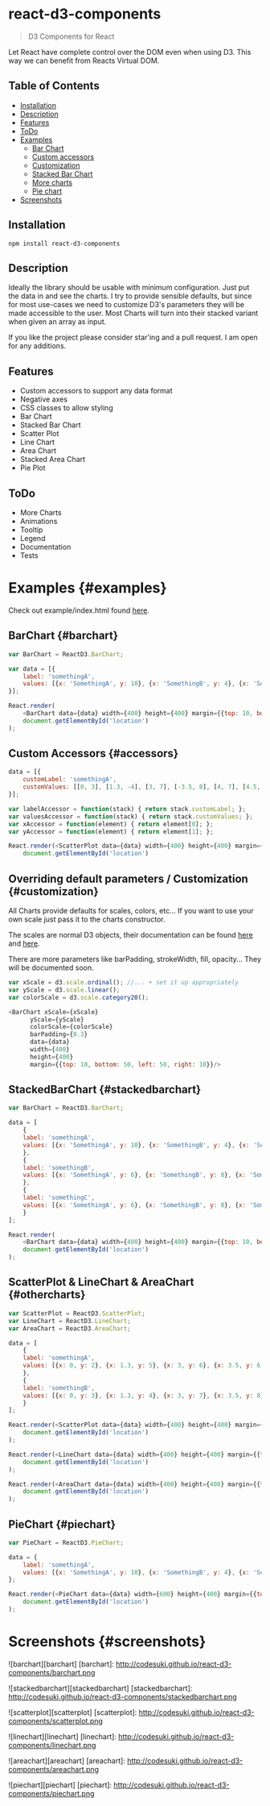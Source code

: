 # react-d3-components

> D3 Components for React

Let React have complete control over the DOM even when using D3. This way we can benefit from Reacts Virtual DOM.

## Table of Contents
* [Installation](#installation)
* [Description](#description)
* [Features](#features)
* [ToDo](#todo)
* [Examples](#examples)
  * [Bar Chart](#barchart)
  * [Custom accessors](#accessors)
  * [Customization](#customization)
  * [Stacked Bar Chart](#stackedbarchart)
  * [More charts](#othercharts)
  * [Pie chart](#piechart)
* [Screenshots](#screenshots)


## Installation
```
npm install react-d3-components
```

## Description
Ideally the library should be usable with minimum configuration. Just put the data in and see the charts.
I try to provide sensible defaults, but since for most use-cases we need to customize D3's parameters they will be made accessible to the user. Most Charts will turn into their stacked variant when given an array as input.

If you like the project please consider star'ing and a pull request. I am open for any additions.

Features
--------
* Custom accessors to support any data format
* Negative axes
* CSS classes to allow styling
* Bar Chart
* Stacked Bar Chart
* Scatter Plot
* Line Chart
* Area Chart
* Stacked Area Chart
* Pie Plot

ToDo
-----------------------------
* More Charts
* Animations
* Tooltip
* Legend
* Documentation
* Tests

Examples  {#examples}
========
Check out example/index.html found [here](http://codesuki.github.io/react-d3-components/example.html).

BarChart  {#barchart}
--------
```javascript
var BarChart = ReactD3.BarChart;

var data = [{
	label: 'somethingA',
	values: [{x: 'SomethingA', y: 10}, {x: 'SomethingB', y: 4}, {x: 'SomethingC', y: 3}]
}];

React.render(
	<BarChart data={data} width={400} height={400} margin={{top: 10, bottom: 50, left: 50, right: 10}}/>,
	document.getElementById('location')
);
```

Custom Accessors  {#accessors}
---------------
```javascript
data = [{
	customLabel: 'somethingA',
	customValues: [[0, 3], [1.3, -4], [3, 7], [-3.5, 8], [4, 7], [4.5, 7],  [5, -7.8]]
}];

var labelAccessor = function(stack) { return stack.customLabel; };
var valuesAccessor = function(stack) { return stack.customValues; };
var xAccessor = function(element) { return element[0]; };
var yAccessor = function(element) { return element[1]; };

React.render(<ScatterPlot data={data} width={400} height={400} margin={{top: 10, bottom: 50, left: 50, right: 10}} label={labelAccessor} x={xAccessor} y={yAccessor} values={valuesAccessor}/>,
	document.getElementById('location')
```

Overriding default parameters / Customization  {#customization}
---------------------------------------------
All Charts provide defaults for scales, colors, etc...
If you want to use your own scale just pass it to the charts constructor.

The scales are normal D3 objects, their documentation can be found [here](https://github.com/mbostock/d3/wiki/Ordinal-Scales) and [here](https://github.com/mbostock/d3/wiki/Quantitative-Scales).

There are more parameters like barPadding, strokeWidth, fill, opacity...
They will be documented soon.

```javascript
var xScale = d3.scale.ordinal(); //... + set it up appropriately
var yScale = d3.scale.linear();
var colorScale = d3.scale.category20();

<BarChart xScale={xScale}
	  yScale={yScale}
	  colorScale={colorScale}
	  barPadding={0.3}
	  data={data}
	  width={400}
	  height={400}
	  margin={{top: 10, bottom: 50, left: 50, right: 10}}/>
```

StackedBarChart  {#stackedbarchart}
--------
```javascript
var BarChart = ReactD3.BarChart;

data = [
	{
	label: 'somethingA',
	values: [{x: 'SomethingA', y: 10}, {x: 'SomethingB', y: 4}, {x: 'SomethingC', y: 3}]
	},
	{
	label: 'somethingB',
	values: [{x: 'SomethingA', y: 6}, {x: 'SomethingB', y: 8}, {x: 'SomethingC', y: 5}]
	},
	{
	label: 'somethingC',
	values: [{x: 'SomethingA', y: 6}, {x: 'SomethingB', y: 8}, {x: 'SomethingC', y: 5}]
	}
];

React.render(
	<BarChart data={data} width={400} height={400} margin={{top: 10, bottom: 50, left: 50, right: 10}}/>,
	document.getElementById('location')
);
```

ScatterPlot & LineChart & AreaChart  {#othercharts}
-----------------------------------
```javascript
var ScatterPlot = ReactD3.ScatterPlot;
var LineChart = ReactD3.LineChart;
var AreaChart = ReactD3.AreaChart;

data = [
	{
	label: 'somethingA',
	values: [{x: 0, y: 2}, {x: 1.3, y: 5}, {x: 3, y: 6}, {x: 3.5, y: 6.5}, {x: 4, y: 6}, {x: 4.5, y: 6}, {x: 5, y: 7}, {x: 5.5, y: 8}]
	},
	{
	label: 'somethingB',
	values: [{x: 0, y: 3}, {x: 1.3, y: 4}, {x: 3, y: 7}, {x: 3.5, y: 8}, {x: 4, y: 7}, {x: 4.5, y: 7}, {x: 5, y: 7.8}, {x: 5.5, y: 9}]
	}
];

React.render(<ScatterPlot data={data} width={400} height={400} margin={{top: 10, bottom: 50, left: 50, right: 10}}/>,
	document.getElementById('location')
);

React.render(<LineChart data={data} width={400} height={400} margin={{top: 10, bottom: 50, left: 50, right: 10}}/>,
	document.getElementById('location')
);

React.render(<AreaChart data={data} width={400} height={400} margin={{top: 10, bottom: 50, left: 50, right: 10}}/>,
	document.getElementById('location')
);
```

PieChart  {#piechart}
--------
```javascript
var PieChart = ReactD3.PieChart;

data = {
	label: 'somethingA',
	values: [{x: 'SomethingA', y: 10}, {x: 'SomethingB', y: 4}, {x: 'SomethingC', y: 3}]
};

React.render(<PieChart data={data} width={600} height={400} margin={{top: 10, bottom: 10, left: 100, right: 100}}/>,
	document.getElementById('location')
);
```

Screenshots  {#screenshots}
===========
![barchart][barchart]
[barchart]: http://codesuki.github.io/react-d3-components/barchart.png

![stackedbarchart][stackedbarchart]
[stackedbarchart]: http://codesuki.github.io/react-d3-components/stackedbarchart.png

![scatterplot][scatterplot]
[scatterplot]: http://codesuki.github.io/react-d3-components/scatterplot.png

![linechart][linechart]
[linechart]: http://codesuki.github.io/react-d3-components/linechart.png

![areachart][areachart]
[areachart]: http://codesuki.github.io/react-d3-components/areachart.png

![piechart][piechart]
[piechart]: http://codesuki.github.io/react-d3-components/piechart.png